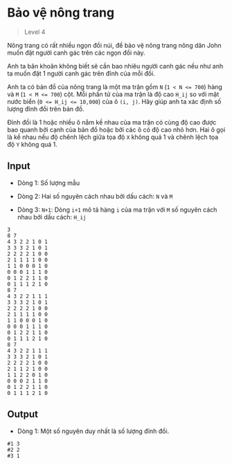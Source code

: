 ﻿# Bảo vệ nông trang
> Level 4

Nông trang có rất nhiều ngọn đồi núi, để bảo vệ nông trang nông dân John muốn đặt người canh gác trên các ngọn đồi này.

Anh ta băn khoăn không biết sẽ cần bao nhiêu người canh gác nếu như anh ta muốn đặt 1 người canh gác trên đỉnh của mỗi đồi.

Anh ta có bản đồ của nông trang là một ma trận gồm `N` (`1 < N <= 700`) hàng và `M` (`1 < M <= 700`) cột.
Mỗi phần tử của ma trận là độ cao `H_ij` so với mặt nước biển (`0 <= H_ij <= 10,000`) của ô `(i, j)`.
Hãy giúp anh ta xác định số lượng đỉnh đồi trên bản đồ.

Đỉnh đồi là 1 hoặc nhiều ô nằm kề nhau của ma trận có cùng độ cao được bao quanh bởi cạnh của bản đồ hoặc bởi các ô có độ cao nhỏ hơn.
Hai ô gọi là kề nhau nếu độ chênh lệch giữa tọa độ `X` không quá 1 và chênh lệch tọa độ `Y` không quá 1.

## Input

- Dòng 1: Số lượng mẫu

- Dòng 2: Hai số nguyên cách nhau bởi dấu cách: `N` và `M`

- Dòng 3: `N+1`: Dòng `i+1` mô tả hàng `i` của ma trận với `M` số nguyên cách nhau bởi dấu cách: `H_ij`

```
3
8 7
4 3 2 2 1 0 1
3 3 3 2 1 0 1
2 2 2 2 1 0 0
2 1 1 1 1 0 0
1 1 0 0 0 1 0
0 0 0 1 1 1 0
0 1 2 2 1 1 0
0 1 1 1 2 1 0
8 7
4 3 2 2 1 1 1
3 3 3 2 1 0 1
2 2 2 2 1 0 0
2 1 1 1 1 0 0
1 1 0 0 0 1 0
0 0 0 1 1 1 0
0 1 2 2 1 1 0
0 1 1 1 2 1 0
8 7
4 3 2 2 1 1 1
3 3 3 2 1 0 1
2 2 2 2 1 0 0
2 1 1 2 1 0 0
1 1 2 2 0 1 0
0 0 0 2 1 1 0
0 1 2 2 1 1 0
0 1 1 1 2 1 0
```

## Output

- Dòng 1: Một số nguyên duy nhất là số lượng đỉnh đồi.

```
#1 3
#2 2
#3 1
```
